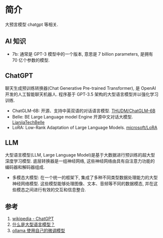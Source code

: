 # 简介
大预言模型 chatgpt 等相关.

## AI 知识
- 7b: 通常是 GPT-3 模型中的一个版本, 意思是 7 billion parameters, 是拥有 70 亿个参数的模型.

## ChatGPT
聊天生成预训练转换器(Chat Generative Pre-trained Transformer), 是 OpenAI 开发的人工智能聊天机器人. 程序基于 GPT-3.5 架构的大型语言模型并以强化学习训练.

- ChatGLM-6B: 开源、支持中英双语的对话语言模型. [THUDM/ChatGLM-6B](https://github.com/THUDM/ChatGLM-6B)
- Belle: BE Large Language model Engine 开源中文对话大模型. [LianjiaTechBelle](https://github.com/LianjiaTech/BELLE)
- LoRA: Low-Rank Adaptation of Large Language Models. [microsoft/LoRA](https://github.com/microsoft/LoRA)

## LLM
大型语言模型(LLM, Large Language Model)是基于大数据进行预训练的超大型深度学习模型. 底层转换器是一组神经网络, 这些神经网络由具有自注意力功能的编码器和解码器组成.
- 多模态大模型: 在一个统一的框架下, 集成了多种不同类型数据处理能力的大型神经网络模型. 这些模型能够处理图像、文本、音频等不同的数据模态, 并在这些模态之间进行有效的交互和信息整合.


## 参考
1. [wikipedia - ChatGPT](https://zh.wikipedia.org/zh-tw/ChatGPT)
2. [什么是大型语言模型？](https://aws.amazon.com/cn/what-is/large-language-model/)
3. [ollama 使用自己的微调模型](https://blog.csdn.net/spiderwower/article/details/138755776)